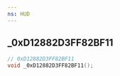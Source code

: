 ```yaml
---
ns: HUD
---
```

## _0xD12882D3FF82BF11

```c
// 0xD12882D3FF82BF11
void _0xD12882D3FF82BF11();
```


